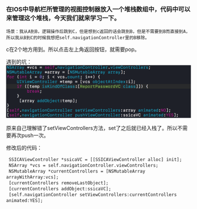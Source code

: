 ### 在IOS中导航栏所管理的视图控制器放入一个堆栈数组中，代码中可以来管理这个堆栈，今天我们就来学习一下。

```
场景：我从A到B，逻辑操作后跳到C，但是想到c返回的话会跳到B，但是不需要到B而直接到A，所以我从B到C的时候我想把self.navigationController里的B移除。
```

c在2个地方用到。所以点击左上角返回按钮，就需要pop。

遇到的坑：  
![](/assets/314647BC-EA02-4133-B0CF-CB84120A23AD.png)

原来自己理解错了setViewControllers方法，set了之后就已经入栈了。所以不需要再次push一次。

修改后的代码：

```
 SSICAViewController *ssicaVC = [[SSICAViewController alloc] init];
 NSArray *vcs = self.navigationController.viewControllers;
 NSMutableArray *currentControllers = [NSMutableArray arrayWithArray:vcs];
 [currentControllers removeLastObject];
 [currentControllers addObject:ssicaVC];
 [self.navigationController setViewControllers:currentControllers animated:YES];
```



